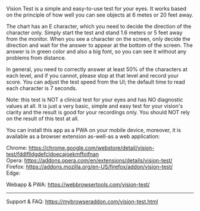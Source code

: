 Vision Test is a simple and easy-to-use test for your eyes. It works based on the principle of how well you can see objects at 6 metes or 20 feet away.

The chart has an E character, which you need to decide the direction of the character only. Simply start the test and stand 1.6 meters or 5 feet away from the monitor. When you see a character on the screen, only decide the direction and wait for the answer to appear at the bottom of the screen. The answer is in green color and also a big font, so you can see it without any problems from distance.

In general, you need to correctly answer at least 50% of the characters at each level, and if you cannot, please stop at that level and record your score. You can adjust the test speed from the UI; the default time to read each character is 7 seconds.

Note: this test is NOT a clinical test for your eyes and has NO diagnostic values at all. It is just a very basic, simple and easy test for your vision's clarity and the result is good for your recordings only. You should NOT rely on the result of this test at all.

You can install this app as a PWA on your mobile device, moreover, it is available as a browser extension as-well-as a web application:

Chrome: https://chrome.google.com/webstore/detail/vision-test/fddlflldgdefcldoecajoekmffoifnan  
Opera: https://addons.opera.com/en/extensions/details/vision-test/  
Firefox: https://addons.mozilla.org/en-US/firefox/addon/vision-test/  
Edge: 

Webapp & PWA: https://webbrowsertools.com/vision-test/  

------------------------------------------------------

Support & FAQ: https://mybrowseraddon.com/vision-test.html
